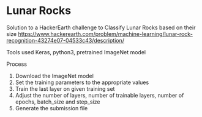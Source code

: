# Lunar Rocks
Solution to a HackerEarth challenge to Classify Lunar Rocks based on their size
https://www.hackerearth.com/problem/machine-learning/lunar-rock-recognition-43274e07-04533c43/description/

Tools used
Keras, python3, pretrained ImageNet model

Process
1. Download the ImageNet model
2. Set the training parameters to the appropriate values
3. Train the last layer on given training set
4. Adjust the number of layers, number of trainable layers, number of epochs, batch_size and step_size
5. Generate the submission file
